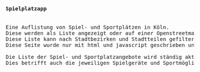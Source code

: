 <pre>
<h4>Spielplatzapp</h4>
Eine Auflistung von Spiel- und Sportplätzen in Köln. 
Diese werden als Liste angezeigt oder auf einer Openstreetmap.
Diese Liste kann nach Stadtbezirken und Stadtteilen gefiltert werden.
Diese Seite wurde nur mit html und javascript geschrieben und läuft mit einem einfachen HTML-Server unter Android.

Die Liste der Spiel- und Sportplatzangebote wird ständig aktualisiert und ist nicht abschließend. 
Dies betrifft auch die jeweiligen Spielgeräte und Sportmöglichkeiten, welche kontinuierlich angepasst und überarbeitet werden.
</pre>
